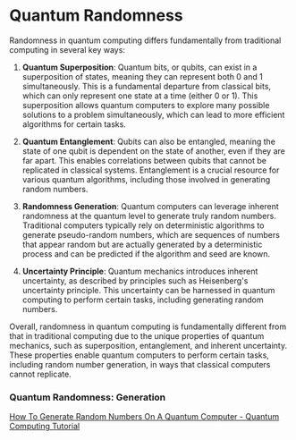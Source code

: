 # Quantum Randomness

Randomness in quantum computing differs fundamentally from traditional computing in several key ways:

1. **Quantum Superposition**: Quantum bits, or qubits, can exist in a superposition of states, meaning they can represent both 0 and 1 simultaneously. This is a fundamental departure from classical bits, which can only represent one state at a time (either 0 or 1). This superposition allows quantum computers to explore many possible solutions to a problem simultaneously, which can lead to more efficient algorithms for certain tasks.

2. **Quantum Entanglement**: Qubits can also be entangled, meaning the state of one qubit is dependent on the state of another, even if they are far apart. This enables correlations between qubits that cannot be replicated in classical systems. Entanglement is a crucial resource for various quantum algorithms, including those involved in generating random numbers.

3. **Randomness Generation**: Quantum computers can leverage inherent randomness at the quantum level to generate truly random numbers. Traditional computers typically rely on deterministic algorithms to generate pseudo-random numbers, which are sequences of numbers that appear random but are actually generated by a deterministic process and can be predicted if the algorithm and seed are known.

4. **Uncertainty Principle**: Quantum mechanics introduces inherent uncertainty, as described by principles such as Heisenberg's uncertainty principle. This uncertainty can be harnessed in quantum computing to perform certain tasks, including generating random numbers.

Overall, randomness in quantum computing is fundamentally different from that in traditional computing due to the unique properties of quantum mechanics, such as superposition, entanglement, and inherent uncertainty. These properties enable quantum computers to perform certain tasks, including random number generation, in ways that classical computers cannot replicate.

### Quantum Randomness: Generation

[How To Generate Random Numbers On A Quantum Computer - Quantum Computing Tutorial](https://www.youtube.com/watch?v=AlOhEu6DILA)

